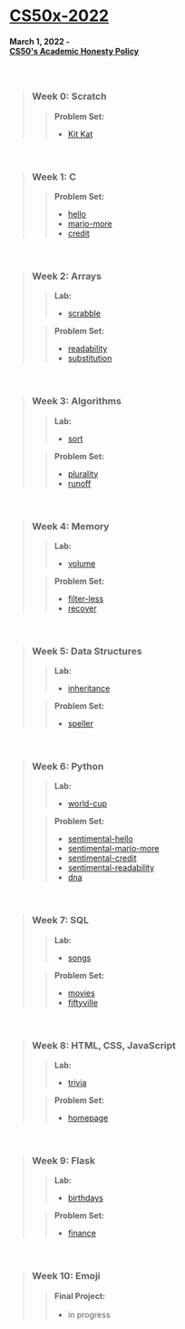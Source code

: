 # [CS50x-2022](https://cs50.harvard.edu/x/2022/)

#### March 1, 2022 - <br> [CS50's Academic Honesty Policy](https://cs50.harvard.edu/x/2022/honesty/)
ㅤ  
> ### Week 0: Scratch
> 
>> **Problem Set:**  
>> * [Kit Kat](https://scratch.mit.edu/projects/652772630)

ㅤ
> ### Week 1: C
>
>> **Problem Set:**  
>> * [hello](https://github.com/mariahazmir/CS50x_2022/tree/main/Week%201%20-%20C/hello)
>> * [mario-more](https://github.com/mariahazmir/CS50x_2022/tree/main/Week%201%20-%20C/mario-more)
>> * [credit](https://github.com/mariahazmir/CS50x_2022/tree/main/Week%201%20-%20C/credit)

ㅤ
> ### Week 2: Arrays
>
>> **Lab:**  
>> * [scrabble](https://github.com/mariahazmir/CS50x_2022/tree/main/Week%202%20-%20Arrays/scrabble)
>
>> **Problem Set:**  
>> * [readability](https://github.com/mariahazmir/CS50x_2022/tree/main/Week%202%20-%20Arrays/readability)
>> * [substitution](https://github.com/mariahazmir/CS50x_2022/tree/main/Week%202%20-%20Arrays/substitution)

ㅤ
> ### Week 3: Algorithms
>
>> **Lab:**  
>> * [sort](https://github.com/mariahazmir/CS50x_2022/tree/main/Week%203%20-%20Algorithms/sort)
>
>> **Problem Set:**  
>> * [plurality](https://github.com/mariahazmir/CS50x_2022/tree/main/Week%203%20-%20Algorithms/plurality)
>> * [runoff](https://github.com/mariahazmir/CS50x_2022/tree/main/Week%203%20-%20Algorithms/runoff)

ㅤ
> ### Week 4: Memory
>
>> **Lab:**  
>> * [volume](https://github.com/mariahazmir/CS50x_2022/tree/main/Week%204%20-%20Memory/volume)
>
>> **Problem Set:**  
>> * [filter-less](https://github.com/mariahazmir/CS50x_2022/tree/main/Week%204%20-%20Memory/filter-less)
>> * [recover](https://github.com/mariahazmir/CS50x_2022/tree/main/Week%204%20-%20Memory/recover)

ㅤ
> ### Week 5: Data Structures
>
>> **Lab:**  
>> * [inheritance](https://github.com/mariahazmir/CS50x_2022/tree/main/Week%205%20-%20Data%20Structures/inheritance)
>
>> **Problem Set:**  
>> * [speller](https://github.com/mariahazmir/CS50x_2022/tree/main/Week%205%20-%20Data%20Structures/speller)

ㅤ
> ### Week 6: Python
>
>> **Lab:**  
>> * [world-cup](https://github.com/mariahazmir/CS50x_2022/tree/main/Week%206%20-%20Python/world-cup)
>
>> **Problem Set:**  
>> * [sentimental-hello](https://github.com/mariahazmir/CS50x_2022/tree/main/Week%206%20-%20Python/sentimental-hello)
>> * [sentimental-mario-more](https://github.com/mariahazmir/CS50x_2022/tree/main/Week%206%20-%20Python/sentimental-mario-more)
>> * [sentimental-credit](https://github.com/mariahazmir/CS50x_2022/tree/main/Week%206%20-%20Python/sentimental-credit)
>> * [sentimental-readability](https://github.com/mariahazmir/CS50x_2022/tree/main/Week%206%20-%20Python/sentimental-readability)
>> * [dna](https://github.com/mariahazmir/CS50x_2022/tree/main/Week%206%20-%20Python/dna)

ㅤ
> ### Week 7: SQL
>
>> **Lab:**  
>> * [songs](https://github.com/mariahazmir/CS50x_2022/tree/main/Week%207%20-%20SQL/songs)
>
>> **Problem Set:**  
>> * [movies](https://github.com/mariahazmir/CS50x_2022/tree/main/Week%207%20-%20SQL/movies)
>> * [fiftyville](https://github.com/mariahazmir/CS50x_2022/tree/main/Week%207%20-%20SQL/fiftyville)

ㅤ
> ### Week 8: HTML, CSS, JavaScript
>
>> **Lab:**  
>> * [trivia](https://github.com/mariahazmir/CS50x_2022/tree/main/Week%208%20-%20HTML%2C%20CSS%2C%20JavaScript/trivia)
>
>> **Problem Set:**  
>> * [homepage](https://github.com/mariahazmir/CS50x_2022/tree/main/Week%208%20-%20HTML%2C%20CSS%2C%20JavaScript/homepage)

ㅤ
> ### Week 9: Flask
>
>> **Lab:**  
>> * [birthdays](https://github.com/mariahazmir/CS50x_2022/tree/main/Week%209%20-%20Flask/birthdays)
>
>> **Problem Set:**  
>> * [finance](https://github.com/mariahazmir/CS50x_2022/tree/main/Week%209%20-%20Flask/finance)

ㅤ
> ### Week 10: Emoji
>
>> **Final Project:**
>> * in progress
ㅤ
